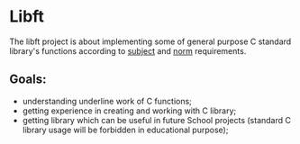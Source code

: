 # Libft
The libft project is about implementing some of general purpose C standard library's functions according to [subject](./en.subject.v15.pdf) and [norm](https://github.com/42School/norminette) requirements.
## Goals:
- understanding underline work of C functions;
- getting experience in creating and working with C library;
- getting library which can be useful in future School projects (standard C library usage will be forbidden in educational purpose);

